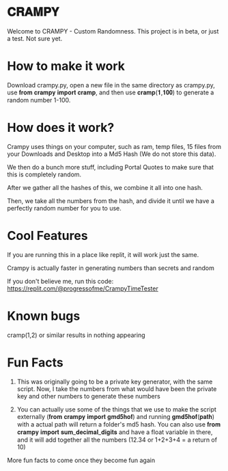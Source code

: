 # 𝐂𝐑𝐀𝐌𝐏𝐘

Welcome to CRAMPY - Custom Randomness. This project is in beta, or just a test. Not sure yet.

# How to make it work

Download crampy.py, open a new file in the same directory as crampy.py, use 𝐟𝐫𝐨𝐦 𝐜𝐫𝐚𝐦𝐩𝐲 𝐢𝐦𝐩𝐨𝐫𝐭 𝐜𝐫𝐚𝐦𝐩, and then use 𝐜𝐫𝐚𝐦𝐩(𝟏,𝟏𝟎𝟎) to generate a random number 1-100.

# How does it work?

Crampy uses things on your computer, such as ram, temp files, 15 files from your Downloads and Desktop into a Md5 Hash (We do not store this data).

We then do a bunch more stuff, including Portal Quotes to make sure that this is completely random.

After we gather all the hashes of this, we combine it all into one hash.

Then, we take all the numbers from the hash, and divide it until we have a perfectly random number for you to use.

# Cool Features

If you are running this in a place like replit, it will work just the same.

Crampy is actually faster in generating numbers than secrets and random

If you don't believe me, run this code: https://replit.com/@progressofme/CrampyTimeTester

# Known bugs

cramp(1,2) or similar results in nothing appearing

# Fun Facts

1. This was originally going to be a private key generator, with the same script. Now, I take the numbers from what would have been the private key and other numbers to generate these numbers

2. You can actually use some of the things that we use to make the script externally (𝐟𝐫𝐨𝐦 𝐜𝐫𝐚𝐦𝐩𝐲 𝐢𝐦𝐩𝐨𝐫𝐭 𝐠𝐦𝐝𝟓𝐡𝐨𝐟) and running 𝐠𝐦𝐝𝟓𝐡𝐨𝐟(𝐩𝐚𝐭𝐡) with a actual path will return a folder's md5 hash. You can also use 𝐟𝐫𝐨𝐦 𝐜𝐫𝐚𝐦𝐩𝐲 𝐢𝐦𝐩𝐨𝐫𝐭 𝐬𝐮𝐦_𝐝𝐞𝐜𝐢𝐦𝐚𝐥_𝐝𝐢𝐠𝐢𝐭𝐬 and have a float variable in there, and it will add together all the numbers (12.34 or 1+2+3+4 = a return of 10)

More fun facts to come once they become fun again
